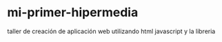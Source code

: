 # mi-primer-hipermedia
taller de creación de aplicación web utilizando html javascript y la libreria 
